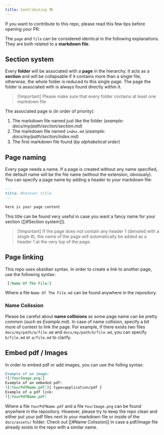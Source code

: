 ```yaml
---
title: Contributing 😎
---
```


If you want to contribute to this repo, please read this few tips before opening your PR:

The `page` and `file` can be considered identical in the following explanations. They are both related to a **markdown file**.

## Section system

Every **folder** will be associated with a **page** in the hierarchy.
It acts as a **section** and will be collapsable if it contains more than a single file, otherwise, the whole folder is reduced to this single page.
The page the folder is associated with is always found directly within it. 

> [!important] Please make sure that every folder contains at least one markdown file

The associated page is (in order of priority):

1. The markdown file named just like the folder (*example: docs/my/path/section/section.md*) 
1. The markdown file named `index.md` (*example: docs/my/path/section/index.md*) 
3. The first markdown file found (*by alphabetical order*) 

## Page naming

Every page needs a name. If a page is created without any name specified, the default name will be the file name (without the extension, obviously).
You can specify a page name by adding a header to your markdown file: 
```md
---
title: Whatever title
---

here is your page content

```

This title can be found very useful in case you want a fancy name for your section ([[#Section system]]).

> [!important] If the page does not contain any header 1 (denoted with a single #), the name of the page will automatically be added as a header 1 at the very top of the page.

## Page linking

This repo uses obsidian syntax. In order to create a link to another page, use the following syntax:
```md
 [[Name Of The File]]
```
Where a file `Name Of The File.md` can be found anywhere in the repository.

### Name Colission

Please be careful about **name collisions** as some page name can be pretty common (*such as Example.md*).
In case of name collision, specify a bit more of context to link the page. For example, if there exists two files `docs/my/path/a/file.md` and `docs/my/path/b/file.md`, you can specify `b/file.md` or `a/file.md` to clarify.

## Embed pdf / Images

In order to embed pdf or add images, you can use the folling syntax:
```md
Example of an image:
![[YourImage.png]]
Example of an embeded pdf:
![[YourPdfName.pdf]]{ type=application/pdf }
Example of a pdf link:
![[YourPdfName.pdf]
```
Where a file `YourPdfName.pdf` and a file `YourImage.png` can be found anywhere in the repository. However, please try to keep the repo clean and either put your pdf files next to your markdown file or inside of the `docs/assets/` folder.
Check out [[#Name Colission]] in case a pdf/image file already exists in the repo with a similar name.
